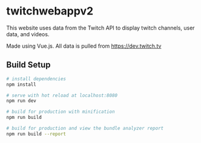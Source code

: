 # twitchwebappv2

This website uses data from the Twitch API to display twitch channels, user data, and videos. 

Made using Vue.js. All data is pulled from https://dev.twitch.tv

## Build Setup

``` bash
# install dependencies
npm install

# serve with hot reload at localhost:8080
npm run dev

# build for production with minification
npm run build

# build for production and view the bundle analyzer report
npm run build --report
```